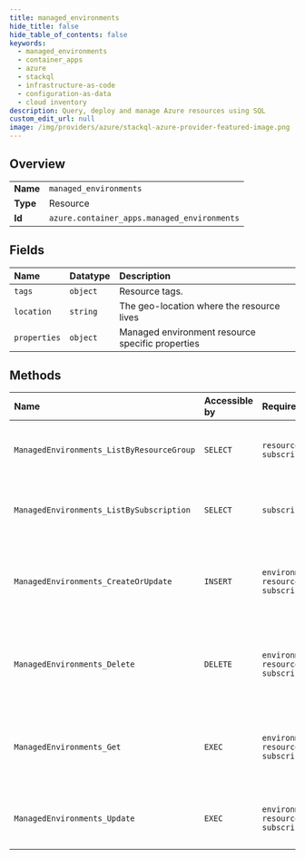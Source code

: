 ```yaml
---
title: managed_environments
hide_title: false
hide_table_of_contents: false
keywords:
  - managed_environments
  - container_apps
  - azure    
  - stackql
  - infrastructure-as-code
  - configuration-as-data
  - cloud inventory
description: Query, deploy and manage Azure resources using SQL
custom_edit_url: null
image: /img/providers/azure/stackql-azure-provider-featured-image.png
---
```

  
    

## Overview
<table><tbody>
<tr><td><b>Name</b></td><td><code>managed_environments</code></td></tr>
<tr><td><b>Type</b></td><td>Resource</td></tr>
<tr><td><b>Id</b></td><td><code>azure.container_apps.managed_environments</code></td></tr>
</tbody></table>

## Fields
| Name | Datatype | Description |
|:-----|:---------|:------------|
| `tags` | `object` | Resource tags. |
| `location` | `string` | The geo-location where the resource lives |
| `properties` | `object` | Managed environment resource specific properties |
## Methods
| Name | Accessible by | Required Params | Description |
|:-----|:--------------|:----------------|:------------|
| `ManagedEnvironments_ListByResourceGroup` | `SELECT` | `resourceGroupName, subscriptionId` | Get all the Managed Environments in a resource group. |
| `ManagedEnvironments_ListBySubscription` | `SELECT` | `subscriptionId` | Get all Managed Environments for a subscription. |
| `ManagedEnvironments_CreateOrUpdate` | `INSERT` | `environmentName, resourceGroupName, subscriptionId` | Creates or updates a Managed Environment used to host container apps. |
| `ManagedEnvironments_Delete` | `DELETE` | `environmentName, resourceGroupName, subscriptionId` | Delete a Managed Environment if it does not have any container apps. |
| `ManagedEnvironments_Get` | `EXEC` | `environmentName, resourceGroupName, subscriptionId` | Get the properties of a Managed Environment used to host container apps. |
| `ManagedEnvironments_Update` | `EXEC` | `environmentName, resourceGroupName, subscriptionId` | Patches a Managed Environment using JSON Merge Patch |
